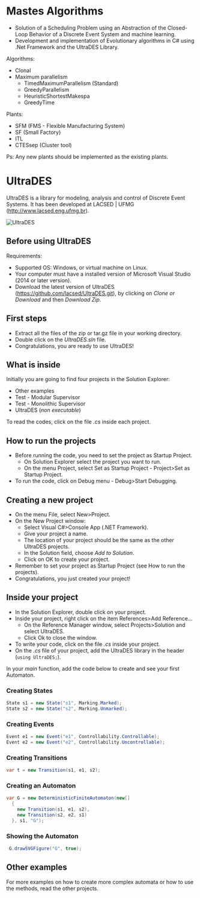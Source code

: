 # Mastes Algorithms 

- Solution of a Scheduling Problem using an Abstraction of the Closed-Loop Behavior of a Discrete Event System and machine learning.
- Development and implementation of Evolutionary algorithms in C# using .Net Framework and the UltraDES Library.

Algorithms:
- Clonal
- Maximum parallelism 
	- TimedMaximumParallelism (Standard)
	- GreedyParallelism
	- HeuristicShortestMakespa
	- GreedyTime

Plants:
- SFM	  (FMS - Flexible Manufacturing System)
- SF      (Small Factory)
- ITL
- CTESsep (Cluster tool)

Ps: Any new plants should be implemented as the existing plants. 

# UltraDES
UltraDES is a library for modeling, analysis and control of Discrete Event Systems. It has been developed at LACSED | UFMG (http://www.lacsed.eng.ufmg.br).

![UltraDES](http://lacsed.eng.ufmg.br/wp-content/uploads/2017/05/Logo_UltraDES_PNG_Internet-e1494353854950.png)

## Before using UltraDES

Requirements: 
- Supported OS: Windows, or virtual machine on Linux.
- Your computer must have a installed version of Microsoft Visual Studio (2014 or later version).
- Download the latest version of UltraDES (https://github.com/lacsed/UltraDES.git), by clicking on *Clone or Download* and then *Download Zip*.

## First steps

- Extract all the files of the zip or tar.gz file in your working directory. 
- Double click on the *UltraDES.sln* file.
- Congratulations, you are ready to use UltraDES!

## What is inside

Initially you are going to find four projects in the Solution Explorer:
- Other examples
- Test - Modular Supervisor
- Test - Monolithic Supervisor
- UltraDES (*non executable*)

To read the codes, click on the file *.cs* inside each project. 

## How to run the projects

- Before running the code, you need to set the project as Startup Project. 
    - On Solution Explorer select the project you want to run.
    - On the menu Project, select Set as Startup Project - Project>Set as Startup Project.
- To run the code, click on Debug menu - Debug>Start Debugging.

## Creating a new project

- On the menu File, select New>Project.
- On the New Project window:
  - Select Visual C#>Console App (.NET Framework).
  - Give your project a name.
  - The location of your project should be the same as the other UltraDES projects.
  - In the Solution field, choose *Add to Solution*.
  - Click on OK to create your project.
- Remember to set your project as Startup Project (see How to run the projects). 
- Congratulations, you just created your project!

## Inside your project

- In the Solution Explorer, double click on your project.
- Inside your project, right click on the item References>Add Reference...
  - On the Reference Manager window, select Projects>Solution and select UltraDES.
  - Click Ok to close the window.
- To write your code, click on the file *.cs* inside your project. 
- On the *.cs* file of your project, add the UltraDES library in the header (```using UltraDES;```).

In your *main* function, add the code below to create and see your first Automaton.

### Creating States

```cs
State s1 = new State("s1", Marking.Marked);
State s2 = new State("s2", Marking.Unmarked);
```

### Creating Events

```cs
Event e1 = new Event("e1", Controllability.Controllable);
Event e2 = new Event("e2", Controllability.Uncontrollable);
```

### Creating Transitions

```cs
var t = new Transition(s1, e1, s2);
```

### Creating an Automaton

```cs
var G = new DeterministicFiniteAutomaton(new[]
  {
    new Transition(s1, e1, s2), 
    new Transition(s2, e2, s1)
  }, s1, "G");
```

### Showing the Automaton

```cs
 G.drawSVGFigure("G", true);
 ```

## Other examples

For more examples on how to create more complex automata or how to use the methods, read the other projects. 

